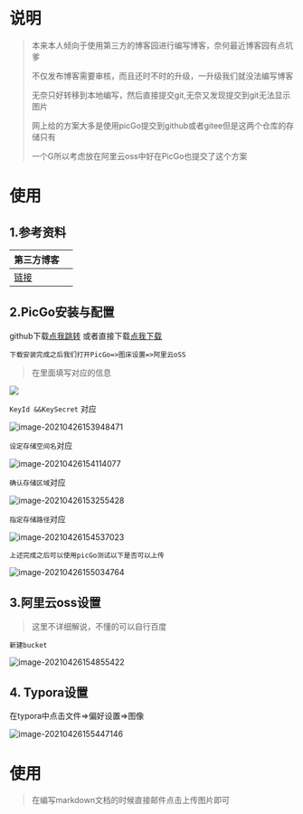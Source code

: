 # 说明

> 本来本人倾向于使用第三方的博客园进行编写博客，奈何最近博客园有点坑爹
>
> 不仅发布博客需要审核，而且还时不时的升级，一升级我们就没法编写博客
>
> 无奈只好转移到本地编写，然后直接提交git,无奈又发现提交到git无法显示图片
>
> 网上给的方案大多是使用picGo提交到github或者gitee但是这两个仓库的存储只有
>
> 一个G所以考虑放在阿里云oss中好在PicGo也提交了这个方案

# 使用

##  1.参考资料

| 第三方博客                                                |      |
| --------------------------------------------------------- | ---- |
| [链接](https://www.cnblogs.com/xuexianqi/p/13490854.html) |      |





## 2.PicGo安装与配置

github下载[点我跳转](https://github.com/Molunerfinn/PicGo/releases) 或者直接下载[点我下载](https://github.com/Molunerfinn/PicGo/releases/download/v2.3.0-beta.6/PicGo-Setup-2.3.0-beta.6.exe)

`下载安装完成之后我们打开PicGo=>图床设置=>阿里云oSS`

> 在里面填写对应的信息

![](https://yaoliuyang-blog-images.oss-cn-beijing.aliyuncs.com/blogImages/image-20210426140939959.png)

`KeyId &&KeySecret` 对应

![image-20210426153948471](C:\Users\Administrator\AppData\Roaming\Typora\typora-user-images\image-20210426153948471.png)

`设定存储空间名`对应

![image-20210426154114077](C:\Users\Administrator\AppData\Roaming\Typora\typora-user-images\image-20210426154114077.png)

`确认存储区域`对应

![image-20210426153255428](C:\Users\Administrator\AppData\Roaming\Typora\typora-user-images\image-20210426153255428.png)

`指定存储路径`对应

![image-20210426154537023](C:\Users\Administrator\AppData\Roaming\Typora\typora-user-images\image-20210426154537023.png)

`上述完成之后可以使用picGo测试以下是否可以上传`

![image-20210426155034764](C:\Users\Administrator\AppData\Roaming\Typora\typora-user-images\image-20210426155034764.png)

##  3.阿里云oss设置

> 这里不详细解说，不懂的可以自行百度

`新建bucket`

![image-20210426154855422](C:\Users\Administrator\AppData\Roaming\Typora\typora-user-images\image-20210426154855422.png)



## 4. Typora设置

在typora中点击文件=>偏好设置=>图像

![image-20210426155447146](C:\Users\Administrator\AppData\Roaming\Typora\typora-user-images\image-20210426155447146.png)

#  使用

> 在编写markdown文档的时候直接邮件点击上传图片即可